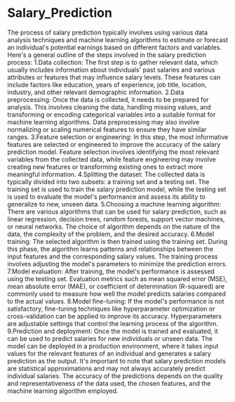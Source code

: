 # Salary_Prediction
The process of salary prediction typically involves using various data analysis techniques and machine learning algorithms to estimate or forecast an individual's potential earnings based on different factors and variables. Here's a general outline of the steps involved in the salary prediction process:
1.Data collection: The first step is to gather relevant data, which usually includes information about individuals' past salaries and various attributes or features that 		may influence salary levels. These features can include factors like education, years of experience, job title, location, industry, and other relevant demographic 			information.
2.Data preprocessing: Once the data is collected, it needs to be prepared for analysis. This involves cleaning the data, handling missing values, and transforming or 			encoding categorical variables into a suitable format for machine learning algorithms. Data preprocessing may also involve normalizing or scaling numerical features to 	ensure they have similar ranges.
3.Feature selection or engineering: In this step, the most informative features are selected or engineered to improve the accuracy of the salary prediction model. Feature 		selection involves identifying the most relevant variables from the collected data, while feature engineering may involve creating new features or transforming existing 	ones to extract more meaningful information.
4.Splitting the dataset: The collected data is typically divided into two subsets: a training set and a testing set. The training set is used to train the salary prediction 	model, while the testing set is used to evaluate the model's performance and assess its ability to generalize to new, unseen data.
5.Choosing a machine learning algorithm: There are various algorithms that can be used for salary prediction, such as linear regression, decision trees, random forests, 		support vector machines, or neural networks. The choice of algorithm depends on the nature of the data, the complexity of the problem, and the desired accuracy.
6.Model training: The selected algorithm is then trained using the training set. During this phase, the algorithm learns patterns and relationships between the input 			features and the corresponding salary values. The training process involves adjusting the model's parameters to minimize the prediction errors.
7.Model evaluation: After training, the model's performance is assessed using the testing set. Evaluation metrics such as mean squared error (MSE), mean absolute error 		(MAE), or coefficient of determination (R-squared) are commonly used to measure how well the model predicts salaries compared to the actual values.
8.Model fine-tuning: If the model's performance is not satisfactory, fine-tuning techniques like hyperparameter optimization or cross-validation can be applied to improve 		its accuracy. Hyperparameters are adjustable settings that control the learning process of the algorithm.
9.Prediction and deployment: Once the model is trained and evaluated, it can be used to predict salaries for new individuals or unseen data. The model can be deployed in a 	production environment, where it takes input values for the relevant features of an individual and generates a salary prediction as the output.
It's important to note that salary prediction models are statistical approximations and may not always accurately predict individual salaries. The accuracy of the predictions depends on the quality and representativeness of the data used, the chosen features, and the machine learning algorithm employed.

